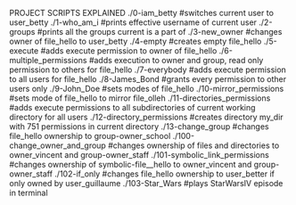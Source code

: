 PROJECT SCRIPTS EXPLAINED
./0-iam_betty #switches current user to user_betty
./1-who_am_i #prints effective username of current user
./2-groups #prints all the groups current is a part of
./3-new_owner #changes owner of file_hello to user_betty
./4-empty #creates empty file_hello
./5-execute #adds execute permission to owner of file_hello
./6-multiple_permissions #adds execution to owner and group, read only permission to others for file_hello
./7-everybody #adds execute permission to all users for file_hello
./8-James_Bond #grants every permission to other users only
./9-John_Doe #sets modes of file_hello
./10-mirror_permissions #sets mode of file_hello to mirror file_olleh
./11-directories_permissions #adds execute permissions to all subdirectories of current working directory for all users
./12-directory_permissions #creates directory my_dir with 751 permissions in current directory
./13-change_group #changes file_hello ownership to group-owner_school 
./100-change_owner_and_group #changes ownership of files and directories to owner_vincent and group-owner_staff
./101-symbolic_link_permissions #changes ownership of symbolic-file__hello to owner_vincent and group-owner_staff
./102-if_only #changes file_hello ownership to user_better if only owned by user_guillaume
./103-Star_Wars #plays StarWarsIV episode in terminal
